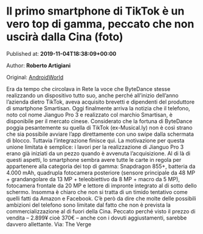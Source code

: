 
# Il primo smartphone di TikTok è un vero top di gamma, peccato che non uscirà dalla Cina (foto)

Published at: **2019-11-04T18:38:09+00:00**

Author: **Roberto Artigiani**

Original: [AndroidWorld](https://www.androidworld.it/2019/11/04/primo-smartphone-tiktok-un-vero-top-gamma-peccato-non-uscira-dalla-cina-foto-678124/)

Era da tempo che circolava in Rete la voce che ByteDance stesse realizzando un dispositivo tutto suo, anche perché all’inizio dell’anno l’azienda dietro TikTok, aveva acquisito brevetti e dipendenti del produttore di smartphone Smartisan. Oggi finalmente arriva la notizia che il telefono, noto col nome Jianguo Pro 3 e realizzato col marchio Smartisan, è disponibile per il mercato cinese.
Considerato che la fortuna di ByteDance poggia pesantemente su quella di TikTok (ex-Musical.ly) non è così strano che sia possibile avviare l’app direttamente con uno swipe dalla schermata di blocco. Tuttavia l’integrazione finisce qui. La motivazione per questa unione limitata è semplice: i lavori per la realizzazione di Jianguo Pro 3 erano già iniziati da un pezzo quando è avvenuta l’acquisizione.
Al di là di questi aspetti, lo smartphone sembra avere tutte le carte in regola per appartenere alla categoria dei top di gamma: Snapdragon 855+, batteria da 4.000 mAh, quadrupla fotocamera posteriore (sensore principale da 48 MP + grandangolare da 13 MP + teleobiettivo da 8 MP + macro da 5 MP), fotocamera frontale da 20 MP e lettore di impronte integrato al di sotto dello schermo.
Insomma è chiaro che non si tratta di un timido tentativo come quelli fatti da Amazon e Facebook. C’è però da dire che molte delle possibili ambizioni del telefono sono limitate dal fatto che non è prevista la commercializzazione al di fuori della Cina. Peccato perché visto il prezzo di vendita – 2.899¥ cioè 370€ – anche con i dovuti aggiustamenti, sarebbe davvero allettante.
Via: The Verge
